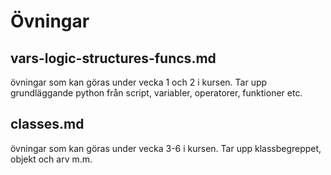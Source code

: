 # Övningar

## vars-logic-structures-funcs.md
övningar som kan göras under vecka 1 och 2 i kursen.
Tar upp grundläggande python från script, variabler, operatorer, funktioner etc.

## classes.md
övningar som kan göras under vecka 3-6 i kursen.
Tar upp klassbegreppet, objekt och arv m.m.
